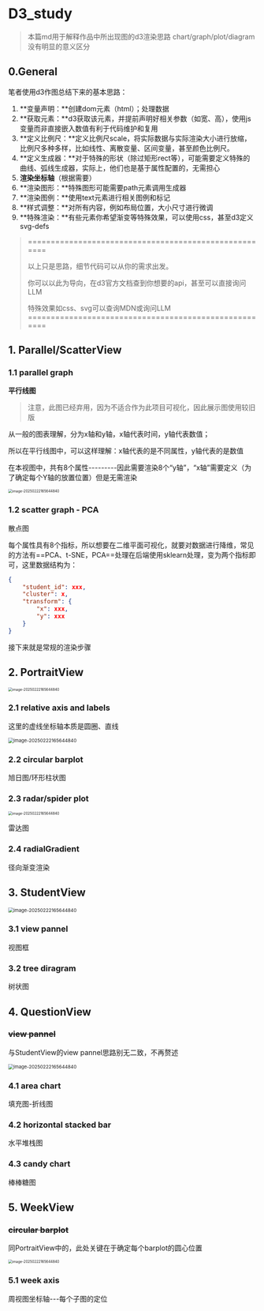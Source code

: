 # D3_study
>本篇md用于解释作品中所出现图的d3渲染思路
> chart/graph/plot/diagram 没有明显的意义区分

## 0.General

笔者使用d3作图总结下来的基本思路：

1. **变量声明：**创建dom元素（html）；处理数据
2. **获取元素：**d3获取该元素，并提前声明好相关参数（如宽、高），使用js变量而非直接嵌入数值有利于代码维护和复用
3. **定义比例尺：**定义比例尺scale，将实际数据与实际渲染大小进行放缩，比例尺多种多样，比如线性、离散变量、区间变量，甚至颜色比例尺。
4. **定义生成器：**对于特殊的形状（除过矩形rect等），可能需要定义特殊的曲线、弧线生成器，实际上，他们也是基于属性配置的，无需担心
5. **渲染坐标轴**（根据需要）
6. **渲染图形：**特殊图形可能需要path元素调用生成器
7. **渲染图例：**使用text元素进行相关图例和标记
8. **样式调整：**对所有内容，例如布局位置，大小尺寸进行微调
9. **特殊渲染：**有些元素你希望渐变等特殊效果，可以使用css，甚至d3定义svg-defs


> \=\=\=\=\=\=\=\=\=\=\=\=\=\=\=\=\=\=\=\=\=\=\=\=\=\=\=\=\=\=\=\=\=\=\=\=\=\=\=\=\=\=\=\=\=\=\=\=\=\=\=\=\=\=
>
> 以上只是思路，细节代码可以从你的需求出发。
>
> 你可以以此为导向，在d3官方文档查到你想要的api，甚至可以直接询问LLM
>
> 特殊效果如css、svg可以查询MDN或询问LLM
> \=\=\=\=\=\=\=\=\=\=\=\=\=\=\=\=\=\=\=\=\=\=\=\=\=\=\=\=\=\=\=\=\=\=\=\=\=\=\=\=\=\=\=\=\=\=\=\=\=\=\=\=\=\=



## 1. Parallel/ScatterView

### 1.1 parallel graph

**平行线图**

> 注意，此图已经弃用，因为不适合作为此项目可视化，因此展示图使用较旧版

从一般的图表理解，分为x轴和y轴，x轴代表时间，y轴代表数值；

所以在平行线图中，可以这样理解：x轴代表的是不同属性，y轴代表的是数值

在本视图中，共有8个属性---------因此需要渲染8个“y轴”，“x轴”需要定义（为了确定每个Y轴的放置位置）但是无需渲染

<img src="src/D3_study/ParallelViewSample.png" alt="image-20250222165644840" style="zoom: 50%;" />

### 1.2 scatter graph - PCA

散点图

每个属性具有8个指标，所以想要在二维平面可视化，就要对数据进行降维，常见的方法有==PCA、t-SNE，PCA==处理在后端使用sklearn处理，变为两个指标即可，这里数据结构为：

~~~json
{
    "student_id": xxx,
    "cluster": x,
    "transform": {
        "x": xxx,
        "y": xxx
    }
}
~~~



接下来就是常规的渲染步骤

## 2. PortraitView

<img src="src/D3_study/PortraitViewSample.png" alt="image-20250222165644840" style="zoom: 50%;" />

### 2.1 relative axis and labels

这里的虚线坐标轴本质是圆圈、直线

<img src="src/D3_study/PortraitViewLabel.png" alt="image-20250222165644840" style="zoom: 67%;" />

### 2.2 circular barplot

旭日图/环形柱状图

### 2.3 radar/spider plot

<img src="src/D3_study/RadarSample.png" alt="image-20250222165644840" style="zoom: 50%;" />

雷达图

### 2.4 radialGradient

径向渐变渲染

## 3. StudentView

<img src="src/D3_study/StudentViewSample.png" alt="image-20250222165644840" style="zoom: 67%;" />

### 3.1 view pannel

视图框

### 3.2 tree diragram

树状图

## 4. QuestionView

### ~~view pannel~~

与StudentView的view pannel思路别无二致，不再赘述

<img src="src/D3_study/QuestionViewSample.png" alt="image-20250222165644840" style="zoom: 67%;" />

### 4.1 area chart

填充图-折线图

### 4.2 horizontal stacked bar

水平堆栈图

### 4.3 candy chart

棒棒糖图

## 5. WeekView

### ~~circular barplot~~

同PortraitView中的，此处关键在于确定每个barplot的圆心位置

<img src="src/D3_study/WeekViewSample.png" alt="image-20250222165644840" style="zoom: 50%;" />

### 5.1 week axis

周视图坐标轴---每个子图的定位
